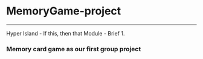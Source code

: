 # MemoryGame-project

---

Hyper Island - If this, then that Module - Brief 1.

### Memory card game as our first group project
